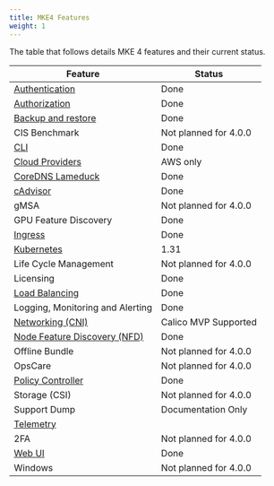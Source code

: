 ```yaml
---
title: MKE4 Features
weight: 1
---
```


The table that follows details MKE 4 features and their current status.

| Feature                                                          |  Status   | 
|------------------------------------------------------------------|-----------|
| [Authentication](../../configuration/authentication)             | Done      |
| [Authorization](../../migrate-from-mke-3/#rbac-migrations)       | Done      |
| [Backup and restore](../../configuration/backup-restore)         | Done      |
| CIS Benchmark                                                    | Not planned for 4.0.0           |
| [CLI](../../getting-started/install-MKE-CLI)                     | Done      |
| [Cloud Providers](../../configuration/cloudproviders)            | AWS only  |
| [CoreDNS Lameduck](../../configuration/coredns-lameduck)         | Done      |
| [cAdvisor](../../configuration/monitoring/#cadvisor)             | Done      |
| gMSA                                                             | Not planned for 4.0.0            |
| GPU Feature Discovery                                            | Done      |
| [Ingress](../../configuration/ingress)                           | Done      |
| [Kubernetes](../../concepts/architecture)                        | 1.31      |
| Life Cycle Management                                            | Not planned for 4.0.0          |
| Licensing                                                        | Done      |
| [Load Balancing](../../configuration/metallb)                    | Done      |
| Logging, Monitoring and Alerting                                 | Done      |
| [Networking (CNI)](../../concepts/cni)                           | Calico MVP Supported      |
| [Node Feature Discovery (NFD)](../../configuration/node-feature-discovery)   | Done      |
| Offline Bundle                                                   | Not planned for 4.0.0           |
| OpsCare                                                          | Not planned for 4.0.0           |
| [Policy Controller](../../configuration/policycontroller)        | Done      |
| Storage (CSI)                                                    | Not planned for 4.0.0          |
| Support Dump                                                     | Documentation Only           |
| [Telemetry](../../configuration/telemetry)  |                    | Done      |
| 2FA                                                              | Not planned for 4.0.0          |
| [Web UI](../../configuration/dashboard)                          | Done      |
| Windows                                                          | Not planned for 4.0.0            |

